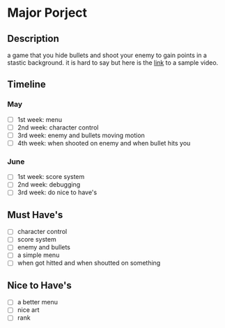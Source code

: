 # Major Porject

## Description
a game that you hide bullets and shoot your enemy to gain points in a stastic background. it is hard to say but here is the [link](http://www.bilibili.com/video/av295349/?from=search&seid=8024672370858280974) to a sample video.

## Timeline
### May
- [ ] 1st week: menu
- [ ] 2nd week: character control
- [ ] 3rd week: enemy and bullets moving motion
- [ ] 4th week: when shooted on enemy and when bullet hits you 
### June 
- [ ] 1st week: score system
- [ ] 2nd week: debugging
- [ ] 3rd week: do nice to have's

## Must Have's
- [ ] character control
- [ ] score system
- [ ] enemy and bullets
- [ ] a simple menu
- [ ] when got hitted and when shoutted on something

## Nice to Have's
- [ ] a better menu
- [ ] nice art
- [ ] rank
